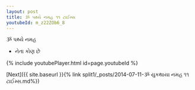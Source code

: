 ```yaml
---
layout: post
title: ૐ પથ્યે નમહ ૧૧ ટાઈમ્સ
youtubeId: m_z22ZOb6_8
---
```

 
 
 ૐ પથ્યે નમહ  
 
 -  નેતા કોણ છે 
 
  
 
  
 
 
 
 
 
 


{% include youtubePlayer.html id=page.youtubeId %}
 
[Next]({{ site.baseurl }}{% link  split1/_posts/2014-07-11-ૐ યુકથાયા નમહ ૧૧ ટાઈમ્સ.md%})
 
